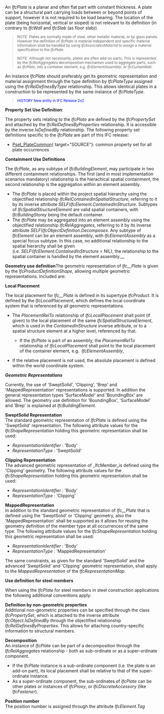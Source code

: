 ﻿An _IfcPlate_ is a planar and often flat part with constant thickness. A plate can be a structural part carrying loads between or beyond points of support, however it is not required to be load bearing.&nbsp;The location of the plate (being horizontal, vertical or sloped) is not relevant to its definition (in contrary to _IfcWall_ and _IfcSlab_ (as floor slab)).&nbsp;

> <small>NOTE &nbsp;Plates are&nbsp;normally
made of steel, other metallic material, or by glass panels. However the
definition of <i>IfcPlate</i> is material independent and
specific material information shall be handled by using <i>IfcAssociatesMaterial</i>
to assign a material specification to the <i>IfcPlate</i>.&nbsp;</small>
> 
> <small>NOTE &nbsp;Although not necessarily, plates
are often add-on parts. This
is represented by
the <i>IfcRelAggregates</i> decomposition
mechanism used to aggregate parts, such as <i>IfcPlate</i>,
into a container element, e.g. <i>IfcElementAssembly</i>,
or <i>IfcCurtainWall</i>.&nbsp;</small>
> 


An instance _IfcPlate_ should preferably get its geometric representation and material assignment through the type definition by _IfcPlateType_ assigned using the _IfcRelDefinesByType_ relationship. This allows identical plates in a construction to be represented by the same instance of _IfcPlateType_.

> <font color="#0000ff"><small>
HISTORY New entity in IFC
Release 2x2 </small></font>

****Property Set Use Definition****:

The property sets relating to the _IfcPlate_ are defined by the _IfcPropertySet_ and attached by the _IfcRelDefinesByProperties_ relationship. It is accessible by the inverse _IsDefinedBy_ relationship. The following property set definitions specific to the _IfcPlate_ are part of this IFC release:

* [Pset_PlateCommon](../../psd/IfcSharedBldgElements/Pset_PlateCommon.xml){ target="SOURCE"}: common property set for all plate occurrences 

****Containment Use Definitions****

The _IfcPlate_, as any subtype of _IfcBuildingElement_, may participate in two different containment relationships. The first (and in most implementation scenarios mandatory) relationship is the hierachical spatial containment, the second relationship is the aggregation within an&nbsp;element assembly.

* The&nbsp;_IfcPlate_ is placed within the project spatial hierarchy using the objectified relationship _IfcRelContainedInSpatialStructure_, referring to it by its inverse attribute _SELF\IfcElement.ContainedInStructure_. Subtypes of&nbsp;_IfcSpatialStructureElement_ are valid spatial containers, with _IfcBuildingStorey_ being the default container.
* The&nbsp;_IfcPlate_ may be aggregated into an element assembly using the objectified relationship _IfcRelAggregates_, referring to it by its inverse attribute _SELF\IfcObjectDefinition.Decomposes_. Any subtype of _IfcElement_ can be an element assembly, with _IfcElementAssembly_ as a special focus subtype. In this case, no additional relationship to the spatial hierarchy shall be given (i.e.&nbsp;_SELF\IfcElement.ContainedInStructure_ = NIL), the relationship to the spatial container is handled by the element assembly.__ 

****Geometry use definition****The geometric representation of _Ifc__Plate_ is given by the _IfcProductDefinitionShape_, allowing multiple geometric representations. Included are:

**Local Placement**

The local placement for _Ifc__Plate_ is defined in its supertype _IfcProduct_. It is defined by the _IfcLocalPlacement_, which defines the local coordinate system that is referenced by all geometric representations.

* The _PlacementRelTo_ relationship of _IfcLocalPlacement_ shall point (if given) to the local placement of the same _IfcSpatialStructureElement_, which is used in the _ContainedInStructure_ inverse attribute, or to a spatial structure element at a higher level, referenced by that.
    * If the _IfcPlate_ is part of an assembly, the _PlacementRelTo_ relationship of _IfcLocalPlacement_ shall point to the local placement of the container element, e.g. _&nbsp;IfcElementAssembly_, 

* If the relative placement is not used, the absolute placement is defined within the world coordinate system.

**_Geometric Representations_**

Currently, the use of 'SweptSolid', 'Clipping', 'Brep' and 'MappedRepresentation' representations is supported. In addition the general representation types 'SurfaceModel' and 'BoundingBox' are allowed. The geometry use definition for 'BoundingBox', 'SurfaceModel' and 'Brep' is explained at _IfcBuildingElement_.

**SweptSolid Representation**  
The standard geometric representation of _IfcPlate_ is defined using the 'SweptSolid' representation. The following attribute values for the _IfcShapeRepresentation_ holding this geometric representation shall be used:

* _RepresentationIdentifier_ : 'Body'
* _RepresentationType_ : 'SweptSolid'

**Clipping Representation**  
The advanced geometric representation of _IfcMember_is defined using the 'Clipping' geometry. The following attribute values for the _IfcShapeRepresentation_ holding this geometric representation shall be used:

* _RepresentationIdentifier_ : 'Body'
* _RepresentationType_ : 'Clipping'

**MappedRepresentation**  
In addition to the standard geometric representation of _Ifc__Plate_ that is defined using the 'SweptSolid' or 'Clipping' geometry, also the 'MappedRepresentation' shall be supported as it allows for reusing the geometry definition of the member type at all occurrences of the same type. The following attribute values for the _IfcShapeRepresentation_ holding this geometric representation shall be used:

* _RepresentationIdentifier_ : 'Body'
* _RepresentationType_ : 'MappedRepresentation'

The same constraints, as given for the standard 'SweptSolid' and the advanced 'SweptSolid' and 'Clipping' geometric representation, shall apply to the _MappedRepresentation_ of the _IfcRepresentationMap_.

****Use definition for steel members****

When using the _IfcPlate_ for steel members in steel construction applications the following additional conventions apply:

**Definition by non-geometric properties**  
Additional non-geometric properties can be specified through the class _IfcPropertySet_, which is attached to the inverse attribute _IfcObject.IsDefinedBy_ through the objectified relationship _IfcRelDefinesByProperties_. This allows for attaching country-specific information to structural members.

**Decomposition**  
An instance of _IfcPlate_ can be part of a decomposition through the _IfcRelAggregates_ relationship - both as sub-ordinate or as a super-ordinate component.

* If the _IfcPlate_ instance is a sub-ordinate component (i.e. the plate is an add-on part), its local placement shall be relative to that of the super-ordinate instance. 
* As a super-ordinate component, the sub-ordinates of _IfcPlate_ can be other plates or instances of _IfcProxy_, or _IfcDiscreteAccessory_ (like _IfcFastener_). 

**Position number**  
The position number is assigned through the attribute _IfcElement.Tag_